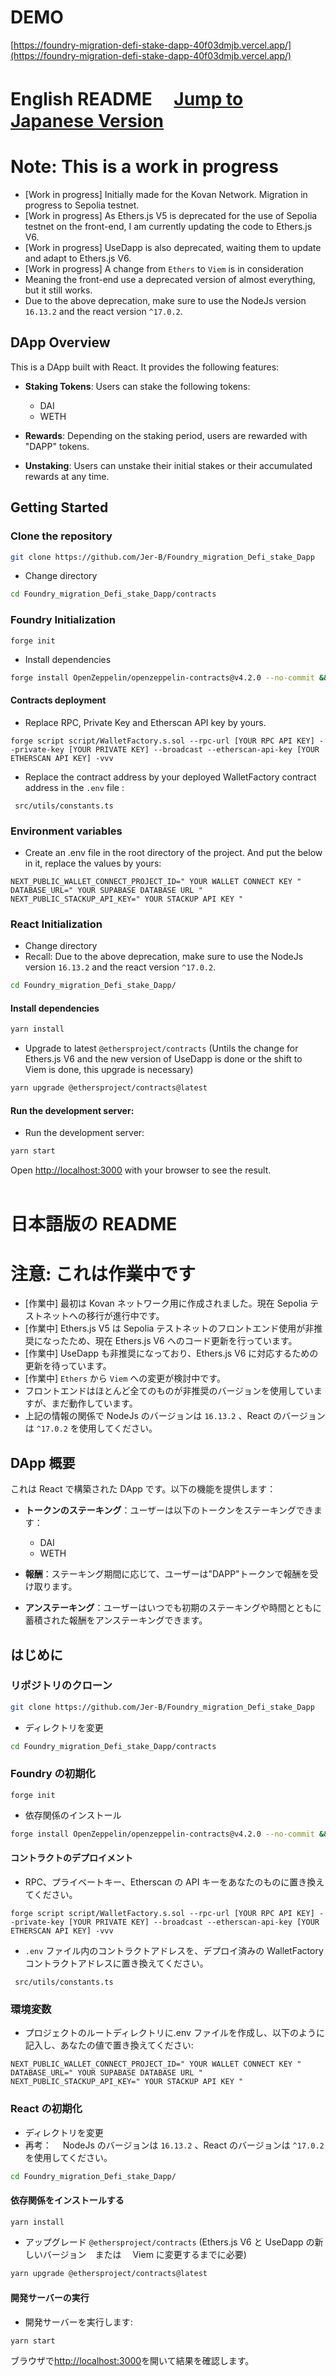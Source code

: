 <!-- @format -->

# DEMO

[https://foundry-migration-defi-stake-dapp-40f03dmjb.vercel.app/](https://foundry-migration-defi-stake-dapp-40f03dmjb.vercel.app/)

# English README 　[Jump to Japanese Version](#japanese)

# Note: This is a work in progress

-   [Work in progress] Initially made for the Kovan Network. Migration in progress to Sepolia testnet.
-   [Work in progress] As Ethers.js V5 is deprecated for the use of Sepolia testnet on the front-end, I am currently updating the code to Ethers.js V6.
-   [Work in progress] UseDapp is also deprecated, waiting them to update and adapt to Ethers.js V6.
-   [Work in progress] A change from `Ethers` to `Viem` is in consideration
-   Meaning the front-end use a deprecated version of almost everything, but it still works.
-   Due to the above deprecation, make sure to use the NodeJs version `16.13.2` and the react version `^17.0.2`.

## DApp Overview

This is a DApp built with React. It provides the following features:

-   **Staking Tokens**: Users can stake the following tokens:

    -   DAI
    -   WETH

-   **Rewards**: Depending on the staking period, users are rewarded with "DAPP" tokens.

-   **Unstaking**: Users can unstake their initial stakes or their accumulated rewards at any time.

## Getting Started

### Clone the repository

```bash
git clone https://github.com/Jer-B/Foundry_migration_Defi_stake_Dapp
```

-   Change directory

```bash
cd Foundry_migration_Defi_stake_Dapp/contracts
```

### Foundry Initialization

```
forge init
```

-   Install dependencies

```bash
forge install OpenZeppelin/openzeppelin-contracts@v4.2.0 --no-commit && forge install @chainlink=smartcontractkit/chainlink-brownie-contracts@0.2.1 --no-commit
```

#### Contracts deployment

-   Replace RPC, Private Key and Etherscan API key by yours.

```
forge script script/WalletFactory.s.sol --rpc-url [YOUR RPC API KEY] --private-key [YOUR PRIVATE KEY] --broadcast --etherscan-api-key [YOUR ETHERSCAN API KEY] -vvv
```

-   Replace the contract address by your deployed WalletFactory contract address in the `.env` file :

```
 src/utils/constants.ts
```

### Environment variables

-   Create an .env file in the root directory of the project. And put the below in it, replace the values by yours:

```
NEXT_PUBLIC_WALLET_CONNECT_PROJECT_ID=" YOUR WALLET CONNECT KEY "
DATABASE_URL=" YOUR SUPABASE DATABASE URL "
NEXT_PUBLIC_STACKUP_API_KEY=" YOUR STACKUP API KEY "
```

### React Initialization

-   Change directory
-   Recall: Due to the above deprecation, make sure to use the NodeJs version `16.13.2` and the react version `^17.0.2`.

```bash
cd Foundry_migration_Defi_stake_Dapp/
```

#### Install dependencies

```bash
yarn install
```

-   Upgrade to latest `@ethersproject/contracts` (Untils the change for Ethers.js V6 and the new version of UseDapp is done or the shift to Viem is done, this upgrade is necessary)

```bash
yarn upgrade @ethersproject/contracts@latest
```

#### Run the development server:

-   Run the development server:

```bash
yarn start
```

Open [http://localhost:3000](http://localhost:3000) with your browser to see the result.
<br />
<br />

<a name="japanese"></a>

# 日本語版の README

# 注意: これは作業中です

-   [作業中] 最初は Kovan ネットワーク用に作成されました。現在 Sepolia テストネットへの移行が進行中です。
-   [作業中] Ethers.js V5 は Sepolia テストネットのフロントエンド使用が非推奨になったため、現在 Ethers.js V6 へのコード更新を行っています。
-   [作業中] UseDapp も非推奨になっており、Ethers.js V6 に対応するための更新を待っています。
-   [作業中] `Ethers` から `Viem` への変更が検討中です。
-   フロントエンドはほとんど全てのものが非推奨のバージョンを使用していますが、まだ動作しています。
-   上記の情報の関係で NodeJs のバージョンは `16.13.2` 、React のバージョンは `^17.0.2` を使用してください。

## DApp 概要

これは React で構築された DApp です。以下の機能を提供します：

-   **トークンのステーキング**：ユーザーは以下のトークンをステーキングできます：

    -   DAI
    -   WETH

-   **報酬**：ステーキング期間に応じて、ユーザーは"DAPP"トークンで報酬を受け取ります。

-   **アンステーキング**：ユーザーはいつでも初期のステーキングや時間とともに蓄積された報酬をアンステーキングできます。

## はじめに

### リポジトリのクローン

```bash
git clone https://github.com/Jer-B/Foundry_migration_Defi_stake_Dapp
```

-   ディレクトリを変更

```bash
cd Foundry_migration_Defi_stake_Dapp/contracts
```

### Foundry の初期化

```
forge init
```

-   依存関係のインストール

```bash
forge install OpenZeppelin/openzeppelin-contracts@v4.2.0 --no-commit && forge install @chainlink=smartcontractkit/chainlink-brownie-contracts@0.2.1 --no-commit
```

#### コントラクトのデプロイメント

-   RPC、プライベートキー、Etherscan の API キーをあなたのものに置き換えてください。

```
forge script script/WalletFactory.s.sol --rpc-url [YOUR RPC API KEY] --private-key [YOUR PRIVATE KEY] --broadcast --etherscan-api-key [YOUR ETHERSCAN API KEY] -vvv
```

-   `.env` ファイル内のコントラクトアドレスを、デプロイ済みの WalletFactory コントラクトアドレスに置き換えてください。

```
 src/utils/constants.ts
```

### 環境変数

-   プロジェクトのルートディレクトリに.env ファイルを作成し、以下のように記入し、あなたの値で置き換えてください:

```
NEXT_PUBLIC_WALLET_CONNECT_PROJECT_ID=" YOUR WALLET CONNECT KEY "
DATABASE_URL=" YOUR SUPABASE DATABASE URL "
NEXT_PUBLIC_STACKUP_API_KEY=" YOUR STACKUP API KEY "
```

### React の初期化

-   ディレクトリを変更
-   再考：　 NodeJs のバージョンは `16.13.2` 、React のバージョンは `^17.0.2` を使用してください。

```bash
cd Foundry_migration_Defi_stake_Dapp/
```

#### 依存関係をインストールする

```bash
yarn install
```

-   アップグレード `@ethersproject/contracts` (Ethers.js V6 と UseDapp の新しいバージョン　または　 Viem に変更するまでに必要)

```bash
yarn upgrade @ethersproject/contracts@latest
```

#### 開発サーバーの実行

-   開発サーバーを実行します:

```bash
yarn start
```

ブラウザで[http://localhost:3000](http://localhost:3000)を開いて結果を確認します。
